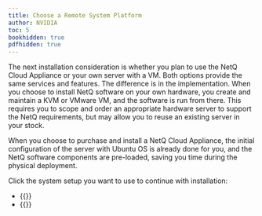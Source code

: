 ```yaml
---
title: Choose a Remote System Platform
author: NVIDIA
toc: 5
bookhidden: true
pdfhidden: true
---
```

The next installation consideration is whether you plan to use the NetQ Cloud Appliance or your own server with a VM. Both options provide the same services and features. The difference is in the implementation. When you choose to install NetQ software on your own hardware, you create and maintain a KVM or VMware VM, and the software is run from there. This requires you to scope and order an appropriate hardware server to support the NetQ requirements, but may allow you to reuse an existing server in your stock.

When you choose to purchase and install a NetQ Cloud Appliance, the initial configuration of the server with Ubuntu OS is already done for you, and the NetQ software components are pre-loaded, saving you time during the physical deployment.

Click the system setup you want to use to continue with installation:

- {{<link title="Install the NetQ Cloud Appliance" text="Use the NetQ Cloud Appliance">}}
- {{<link title="Choose a Virtual Machine for a Single Remote Server" text="Use Your Own Server with a VM">}}